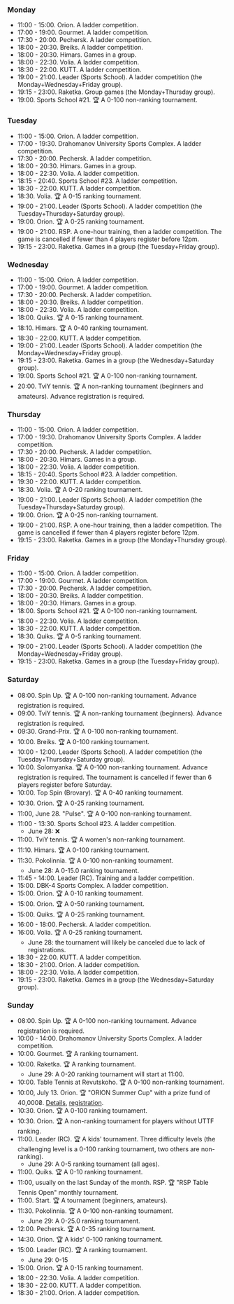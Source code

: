 
<h3 id="monday">Monday</h3>

* 11:00 - 15:00. Orion. A ladder competition.
* 17:00 - 19:00. Gourmet. A ladder competition.
* 17:30 - 20:00. Pechersk. A ladder competition.
* 18:00 - 20:30. Breiks. A ladder competition.
* 18:00 - 20:30. Himars. Games in a group.
* 18:00 - 22:30. Volia. A ladder competition.
* 18:30 - 22:00. KUTT. A ladder competition.
* 19:00 - 21:00. Leader (Sports School). A ladder competition (the Monday+Wednesday+Friday group).
* 19:15 - 23:00. Raketka. Group games (the Monday+Thursday group).
* 19:00. Sports School #21. 🏆 A 0-100 non-ranking tournament.

<h3 id="tuesday">Tuesday</h3>

* 11:00 - 15:00. Orion. A ladder competition.
* 17:00 - 19:30. Drahomanov University Sports Complex. A ladder competition.
* 17:30 - 20:00. Pechersk. A ladder competition.
* 18:00 - 20:30. Himars. Games in a group.
* 18:00 - 22:30. Volia. A ladder competition.
* 18:15 - 20:40. Sports School #23. A ladder competition.
* 18:30 - 22:00. KUTT. A ladder competition.
* 18:30. Volia. 🏆 A 0-15 ranking tournament.
* 19:00 - 21:00. Leader (Sports School). A ladder competition (the Tuesday+Thursday+Saturday group).
* 19:00. Orion. 🏆 A 0-25 ranking tournament.
* 19:00 - 21:00. RSP. A one-hour training, then a ladder competition. The game is cancelled if fewer than 4 players register before 12pm.
* 19:15 - 23:00. Raketka. Games in a group (the Tuesday+Friday group).

<h3 id="wednesday">Wednesday</h3>

* 11:00 - 15:00. Orion. A ladder competition.
* 17:00 - 19:00. Gourmet. A ladder competition.
* 17:30 - 20:00. Pechersk. A ladder competition.
* 18:00 - 20:30. Breiks. A ladder competition.
* 18:00 - 22:30. Volia. A ladder competition.
* 18:00. Quiks. 🏆 A 0-15 ranking tournament.
* 18:10. Himars. 🏆 A 0-40 ranking tournament.
* 18:30 - 22:00. KUTT. A ladder competition.
* 19:00 - 21:00. Leader (Sports School). A ladder competition (the Monday+Wednesday+Friday group).
* 19:15 - 23:00. Raketka. Games in a group (the Wednesday+Saturday group).
* 19:00. Sports School #21. 🏆 A 0-100 non-ranking tournament.
* 20:00. TviY tennis. 🏆 A non-ranking tournament (beginners and amateurs). Advance registration is required.

<h3 id="thursday">Thursday</h3>

* 11:00 - 15:00. Orion. A ladder competition.
* 17:00 - 19:30. Drahomanov University Sports Complex. A ladder competition.
* 17:30 - 20:00. Pechersk. A ladder competition.
* 18:00 - 20:30. Himars. Games in a group.
* 18:00 - 22:30. Volia. A ladder competition.
* 18:15 - 20:40. Sports School #23. A ladder competition.
* 19:30 - 22:00. KUTT. A ladder competition.
* 18:30. Volia. 🏆 A 0-20 ranking tournament.
* 19:00 - 21:00. Leader (Sports School). A ladder competition (the Tuesday+Thursday+Saturday group).
* 19:00. Orion. 🏆 A 0-25 non-ranking tournament.
* 19:00 - 21:00. RSP. A one-hour training, then a ladder competition. The game is cancelled if fewer than 4 players register before 12pm.
* 19:15 - 23:00. Raketka. Games in a group (the Monday+Thursday group).

<h3 id="friday">Friday</h3>

* 11:00 - 15:00. Orion. A ladder competition.
* 17:00 - 19:00. Gourmet. A ladder competition.
* 17:30 - 20:00. Pechersk. A ladder competition.
* 18:00 - 20:30. Breiks. A ladder competition.
* 18:00 - 20:30. Himars. Games in a group.
* 18:00. Sports School #21. 🏆 A 0-100 non-ranking tournament.
* 18:00 - 22:30. Volia. A ladder competition.
* 18:30 - 22:00. KUTT. A ladder competition.
* 18:30. Quiks. 🏆 A 0-5 ranking tournament.
* 19:00 - 21:00. Leader (Sports School). A ladder competition (the Monday+Wednesday+Friday group).
* 19:15 - 23:00. Raketka. Games in a group (the Tuesday+Friday group).

<h3 id="saturday">Saturday</h3>

* 08:00. Spin Up. 🏆 A 0-100 non-ranking tournament. Advance registration is required.
* 09:00. TviY tennis. 🏆 A non-ranking tournament (beginners). Advance registration is required.
* 09:30. Grand-Prix. 🏆 A 0-100 non-ranking tournament.
* 10:00. Breiks. 🏆 A 0-100 ranking tournament.
* 10:00 - 12:00. Leader (Sports School). A ladder competition (the Tuesday+Thursday+Saturday group).
* 10:00. Solomyanka. 🏆 A 0-100 non-ranking tournament. Advance registration is required. The tournament is cancelled if fewer than 6 players register before Saturday.
* 10:00. Top Spin (Brovary). 🏆 A 0-40 ranking tournament.
* 10:30. Orion. 🏆 A 0-25 ranking tournament.
* 11:00, June 28. "Pulse". 🏆 A 0-100 non-ranking tournament.
* 11:00 - 13:30. Sports School #23. A ladder competition.
  * June 28: ❌
* 11:00. TviY tennis. 🏆 A women's non-ranking tournament.
* 11:10. Himars. 🏆 A 0-100 ranking tournament.
* 11:30. Pokolinnia. 🏆 A 0-100 non-ranking tournament.
  * June 28: A 0-15.0 ranking tournament.
* 11:45 - 14:00. Leader (RC). Training and a ladder competition.
* 15:00. DBK-4 Sports Complex. A ladder competition.
* 15:00. Orion. 🏆 A 0-10 ranking tournament.
* 15:00. Orion. 🏆 A 0-50 ranking tournament.
* 15:00. Quiks. 🏆 A 0-25 ranking tournament.
* 16:00 - 18:00. Pechersk. A ladder competition.
* 16:00. Volia. 🏆 A 0-25 ranking tournament.
  * June 28: the tournament will likely be canceled due to lack of registrations.
* 18:30 - 22:00. KUTT. A ladder competition.
* 18:30 - 21:00. Orion. A ladder competition.
* 18:00 - 22:30. Volia. A ladder competition.
* 19:15 - 23:00. Raketka. Games in a group (the Wednesday+Saturday group).

<h3 id="sunday">Sunday</h3>

* 08:00. Spin Up. 🏆 A 0-100 non-ranking tournament. Advance registration is required.
* 10:00 - 14:00. Drahomanov University Sports Complex. A ladder competition.
* 10:00. Gourmet. 🏆 A ranking tournament.
* 10:00. Raketka. 🏆 A ranking tournament.
  * June 29: A 0-20 ranking tournament will start at 11:00.
* 10:00. Table Tennis at Revutskoho. 🏆 A 0-100 non-ranking tournament.
* 10:00, July 13. Orion. 🏆 "ORION Summer Cup" with a prize fund of 40,000₴. [Details](https://t.me/chatorion/21155), [registration](https://forms.gle/myxj1Jx9yEUYTnQ76).
* 10:30. Orion. 🏆 A 0-100 ranking tournament.
* 10:30. Orion. 🏆 A non-ranking tournament for players without UTTF ranking.
* 11:00. Leader (RC). 🏆 A kids' tournament. Three difficulty levels (the challenging level is a 0-100 ranking tournament, two others are non-ranking).
  * June 29: A 0-5 ranking tournament (all ages).
* 11:00. Quiks. 🏆 A 0-10 ranking tournament.
* 11:00, usually on the last Sunday of the month. RSP. 🏆 "RSP Table Tennis Open" monthly tournament.
* 11:00. Start. 🏆 A tournament (beginners, amateurs).
* 11:30. Pokolinnia. 🏆 A 0-100 non-ranking tournament.
  * June 29: A 0-25.0 ranking tournament.
* 12:00. Pechersk. 🏆 A 0-35 ranking tournament.
* 14:30. Orion. 🏆 A kids' 0-100 ranking tournament.
* 15:00. Leader (RC). 🏆 A ranking tournament.
  * June 29: 0-15
* 15:00. Orion. 🏆 A 0-15 ranking tournament.
* 18:00 - 22:30. Volia. A ladder competition.
* 18:30 - 22:00. KUTT. A ladder competition.
* 18:30 - 21:00. Orion. A ladder competition.

